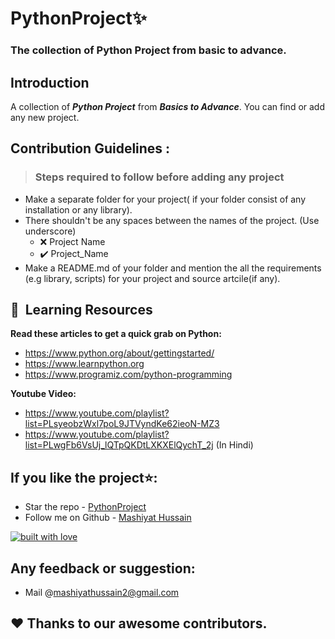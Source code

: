 # **PythonProject**✨

### The collection of Python Project from basic to advance.

## Introduction
A collection of **_Python Project_** from **_Basics to Advance_**. You can find or add any new project.

## Contribution Guidelines :

>### Steps required to follow before adding any project

- Make a separate folder for your project( if your folder consist of any installation or any library).
- There shouldn't be any spaces between the names of the project. (Use underscore)
    - :x: Project Name
    - :heavy_check_mark: Project_Name
- Make a README.md of your folder and mention the all the requirements (e.g library, scripts) for your project and source artcile(if any).

## 📝&nbsp; Learning Resources

**Read these articles to get a quick grab on Python:**
- https://www.python.org/about/gettingstarted/
- https://www.learnpython.org
- https://www.programiz.com/python-programming

**Youtube Video:**
- https://www.youtube.com/playlist?list=PLsyeobzWxl7poL9JTVyndKe62ieoN-MZ3
- https://www.youtube.com/playlist?list=PLwgFb6VsUj_lQTpQKDtLXKXElQychT_2j (In Hindi)

## If you like the project⭐:
- Star the repo - [PythonProject](https://github.com/mashiyathussain2/PythonProject)
- Follow me on Github - [Mashiyat Hussain](https://github.com/mashiyathussain2)

[![built with love](https://forthebadge.com/images/badges/built-with-love.svg)](https://github.com/mashiyathussain2)

## Any feedback or suggestion:
- Mail @[mashiyathussain2@gmail.com](mailto:mashiyathussain2@gmail.com?subject=[GitHub]%20Source%20Han%20Sans)

## ❤️ Thanks to our awesome contributors.
